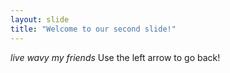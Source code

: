 ```yaml
---
layout: slide
title: "Welcome to our second slide!"
---
```

*live wavy my friends*
Use the left arrow to go back!
